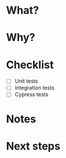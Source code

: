 <!--
  Is this related to a ticket in Jira? If so, add Smart Commit commands to the
  PR title to be automatically included in the merge commit if the PR is merged.

  For example:

  MT3-221 #ready-for-test #comment Create a pull request template

  https://confluence.atlassian.com/fisheye/using-smart-commits-960155400.html
  -->

# What?

<!--
  What new features or changes does this pull request contain?

  Include before and after screenshots, if appropriate.
  -->

# Why?

<!--
  What motivates these changes?

  Include any user stories driving this feature, if appropriate.
  -->

# Checklist

<!-- Add 'x' to the tests you've created and provide additional comments where useful.
     e.g. - [x] Cypress tests - Login & Logout user journeys -->

- [ ] Unit tests
- [ ] Integration tests
- [ ] Cypress tests

# Notes

<!--
  Is there anything about the implementation worth calling out to reviewers?
  -->

# Next steps

<!--
  Is there any follow up work that needs to be done?

  Consider using a checklist, for example:

  - [ ] do something
  - [ ] do something else
  -->
  
